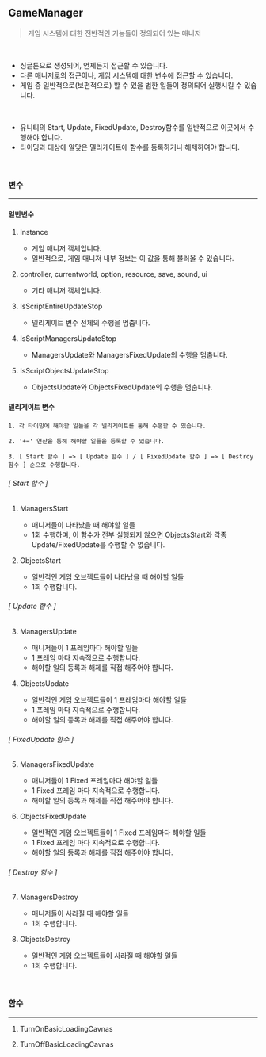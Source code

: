 ## GameManager

> 게임 시스템에 대한 전반적인 기능들이 정의되어 있는 매니저

<br>

- 싱글톤으로 생성되어, 언제든지 접근할 수 있습니다.
- 다른 매니저로의 접근이나, 게임 시스템에 대한 변수에 접근할 수 있습니다.
- 게임 중 일반적으로(보편적으로) 할 수 있을 법한 일들이 정의되어 실행시킬 수 있습니다.
 
<br>

- 유니티의 Start, Update, FixedUpdate, Destroy함수를 일반적으로 이곳에서 수행해야 합니다.
- 타이밍과 대상에 알맞은 델리게이트에 함수를 등록하거나 해제하여야 합니다.

<br>

### 변수

---

#### 일반변수

1. Instance
    - 게임 매니저 객체입니다.
    - 일반적으로, 게임 매니저 내부 정보는 이 값을 통해 불러올 수 있습니다.

2. controller, currentworld, option, resource, save, sound, ui
    - 기타 매니저 객체입니다.
  
3. IsScriptEntireUpdateStop
    - 델리게이트 변수 전체의 수행을 멈춥니다.

5. IsScriptManagersUpdateStop
    - ManagersUpdate와 ManagersFixedUpdate의 수행을 멈춥니다.

7. IsScriptObjectsUpdateStop
    - ObjectsUpdate와 ObjectsFixedUpdate의 수행을 멈춥니다.

#### 델리게이트 변수

    1. 각 타이밍에 해야할 일들을 각 델리게이트를 통해 수행할 수 있습니다.
    
    2. '+=' 연산을 통해 해야할 일들을 등록할 수 있습니다.
    
    3. [ Start 함수 ] => [ Update 함수 ] / [ FixedUpdate 함수 ] => [ Destroy 함수 ] 순으로 수행합니다.

###### [ Start 함수 ]

1. ManagersStart
    - 매니저들이 나타났을 때 해야할 일들
    - 1회 수행하며, 이 함수가 전부 실행되지 않으면 ObjectsStart와 각종 Update/FixedUpdate를 수행할 수 없습니다.

2. ObjectsStart
    - 일반적인 게임 오브젝트들이 나타났을 때 해야할 일들
    - 1회 수행합니다.

###### [ Update 함수 ]

3. ManagersUpdate
    - 매니저들이 1 프레임마다 해야할 일들
    - 1 프레임 마다 지속적으로 수행합니다.
    - 해야할 일의 등록과 해제를 직접 해주어야 합니다.

4. ObjectsUpdate
    - 일반적인 게임 오브젝트들이 1 프레임마다 해야할 일들
    - 1 프레임 마다 지속적으로 수행합니다.
    - 해야할 일의 등록과 해제를 직접 해주어야 합니다.

###### [ FixedUpdate 함수 ]

5. ManagersFixedUpdate
    - 매니저들이 1 Fixed 프레임마다 해야할 일들
    - 1 Fixed 프레임 마다 지속적으로 수행합니다.
    - 해야할 일의 등록과 해제를 직접 해주어야 합니다.

6. ObjectsFixedUpdate
    - 일반적인 게임 오브젝트들이 1 Fixed 프레임마다 해야할 일들
    - 1 Fixed 프레임 마다 지속적으로 수행합니다.
    - 해야할 일의 등록과 해제를 직접 해주어야 합니다.

###### [ Destroy 함수 ]

7. ManagersDestroy
    - 매니저들이 사라질 때 해야할 일들
    - 1회 수행합니다.

8. ObjectsDestroy
    - 일반적인 게임 오브젝트들이 사라질 때 해야할 일들
    - 1회 수행합니다.

<br>
  
### 함수

---

1. TurnOnBasicLoadingCavnas

2. TurnOffBasicLoadingCavnas
